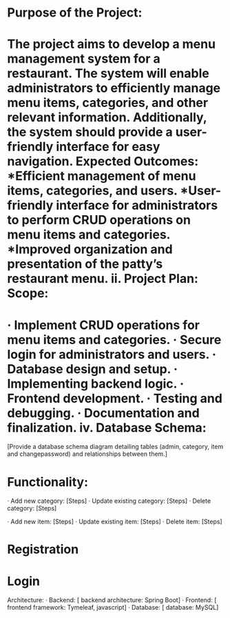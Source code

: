 Purpose of the Project:
=======================
The project aims to develop a menu management system for a restaurant. The system will enable administrators to efficiently manage menu items, categories, and other relevant information. Additionally, the system should provide a user-friendly interface for easy navigation.
Expected Outcomes:
*Efficient management of menu items, categories, and users.
*User-friendly interface for administrators to perform CRUD operations on menu items and categories.
*Improved organization and presentation of the patty’s  restaurant menu.
ii. Project Plan:
Scope:
======
· Implement CRUD operations for menu items and categories.
· Secure login for administrators and users.
·  Database design and setup.
· Implementing backend logic.
·  Frontend development.
·  Testing and debugging.
·  Documentation and finalization.
iv. Database Schema:
====================
[Provide a database schema diagram detailing tables (admin, category, item and changepassword) and relationships between them.]


Functionality:
==============
· Add new category: [Steps]
· Update existing category: [Steps]
· Delete category: [Steps]

· Add new item: [Steps]
· Update existing item: [Steps]
· Delete item: [Steps]

Registration
============


Login
=====
Architecture:
· Backend: [ backend architecture: Spring Boot]
· Frontend: [ frontend framework: Tymeleaf, javascript]
· Database: [ database: MySQL]


